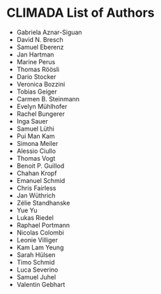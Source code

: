 # CLIMADA List of Authors

* Gabriela Aznar-Siguan
* David N. Bresch
* Samuel Eberenz
* Jan Hartman
* Marine Perus
* Thomas Röösli
* Dario Stocker
* Veronica Bozzini
* Tobias Geiger
* Carmen B. Steinmann
* Evelyn Mühlhofer
* Rachel Bungerer
* Inga Sauer
* Samuel Lüthi
* Pui Man Kam
* Simona Meiler
* Alessio Ciullo
* Thomas Vogt
* Benoit P. Guillod
* Chahan Kropf
* Emanuel Schmid
* Chris Fairless
* Jan Wüthrich
* Zélie Standhanske
* Yue Yu
* Lukas Riedel
* Raphael Portmann
* Nicolas Colombi
* Leonie Villiger
* Kam Lam Yeung
* Sarah Hülsen
* Timo Schmid
* Luca Severino
* Samuel Juhel
* Valentin Gebhart
